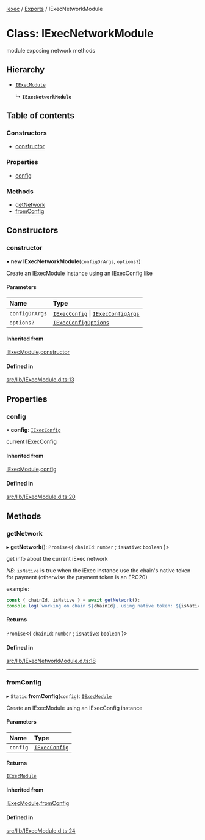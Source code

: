 [iexec](../README.md) / [Exports](../modules.md) / IExecNetworkModule

# Class: IExecNetworkModule

module exposing network methods

## Hierarchy

- [`IExecModule`](IExecModule.md)

  ↳ **`IExecNetworkModule`**

## Table of contents

### Constructors

- [constructor](IExecNetworkModule.md#constructor)

### Properties

- [config](IExecNetworkModule.md#config)

### Methods

- [getNetwork](IExecNetworkModule.md#getnetwork)
- [fromConfig](IExecNetworkModule.md#fromconfig)

## Constructors

### constructor

• **new IExecNetworkModule**(`configOrArgs`, `options?`)

Create an IExecModule instance using an IExecConfig like

#### Parameters

| Name | Type |
| :------ | :------ |
| `configOrArgs` | [`IExecConfig`](IExecConfig.md) \| [`IExecConfigArgs`](../interfaces/internal_.IExecConfigArgs.md) |
| `options?` | [`IExecConfigOptions`](../interfaces/internal_.IExecConfigOptions.md) |

#### Inherited from

[IExecModule](IExecModule.md).[constructor](IExecModule.md#constructor)

#### Defined in

[src/lib/IExecModule.d.ts:13](https://github.com/iExecBlockchainComputing/iexec-sdk/blob/73dc692/src/lib/IExecModule.d.ts#L13)

## Properties

### config

• **config**: [`IExecConfig`](IExecConfig.md)

current IExecConfig

#### Inherited from

[IExecModule](IExecModule.md).[config](IExecModule.md#config)

#### Defined in

[src/lib/IExecModule.d.ts:20](https://github.com/iExecBlockchainComputing/iexec-sdk/blob/73dc692/src/lib/IExecModule.d.ts#L20)

## Methods

### getNetwork

▸ **getNetwork**(): `Promise`<{ `chainId`: `number` ; `isNative`: `boolean`  }\>

get info about the current iExec network

_NB_: `isNative` is true when the iExec instance use the chain's native token for payment (otherwise the payment token is an ERC20)

example:
```js
const { chainId, isNative } = await getNetwork();
console.log(`working on chain ${chainId}, using native token: ${isNative}`);
```

#### Returns

`Promise`<{ `chainId`: `number` ; `isNative`: `boolean`  }\>

#### Defined in

[src/lib/IExecNetworkModule.d.ts:18](https://github.com/iExecBlockchainComputing/iexec-sdk/blob/73dc692/src/lib/IExecNetworkModule.d.ts#L18)

___

### fromConfig

▸ `Static` **fromConfig**(`config`): [`IExecModule`](IExecModule.md)

Create an IExecModule using an IExecConfig instance

#### Parameters

| Name | Type |
| :------ | :------ |
| `config` | [`IExecConfig`](IExecConfig.md) |

#### Returns

[`IExecModule`](IExecModule.md)

#### Inherited from

[IExecModule](IExecModule.md).[fromConfig](IExecModule.md#fromconfig)

#### Defined in

[src/lib/IExecModule.d.ts:24](https://github.com/iExecBlockchainComputing/iexec-sdk/blob/73dc692/src/lib/IExecModule.d.ts#L24)
